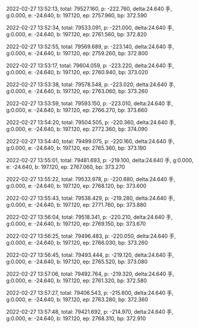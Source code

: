 2022-02-27 13:52:13, total: 79527.160, p: -222.760, delta:24.640 手, g:0.000, e: -24.640, b: 197.120, ep: 2757.960, bp: 372.590

2022-02-27 13:52:34, total: 79533.091, p: -221.000, delta:24.640 手, g:0.000, e: -24.640, b: 197.120, ep: 2761.560, bp: 372.820

2022-02-27 13:52:55, total: 79569.689, p: -223.140, delta:24.640 手, g:0.000, e: -24.640, b: 197.120, ep: 2759.260, bp: 372.800

2022-02-27 13:53:17, total: 79604.059, p: -223.220, delta:24.640 手, g:0.000, e: -24.640, b: 197.120, ep: 2760.940, bp: 373.020

2022-02-27 13:53:38, total: 79578.548, p: -223.020, delta:24.640 手, g:0.000, e: -24.640, b: 197.120, ep: 2763.060, bp: 373.260

2022-02-27 13:53:59, total: 79593.150, p: -223.010, delta:24.640 手, g:0.000, e: -24.640, b: 197.120, ep: 2766.270, bp: 373.660

2022-02-27 13:54:20, total: 79504.505, p: -220.360, delta:24.640 手, g:0.000, e: -24.640, b: 197.120, ep: 2772.360, bp: 374.090

2022-02-27 13:54:40, total: 79499.075, p: -220.160, delta:24.640 手, g:0.000, e: -24.640, b: 197.120, ep: 2765.360, bp: 373.190

2022-02-27 13:55:01, total: 79481.693, p: -219.100, delta:24.640 手, g:0.000, e: -24.640, b: 197.120, ep: 2767.060, bp: 373.270

2022-02-27 13:55:22, total: 79533.978, p: -220.680, delta:24.640 手, g:0.000, e: -24.640, b: 197.120, ep: 2768.120, bp: 373.600

2022-02-27 13:55:43, total: 79538.429, p: -219.280, delta:24.640 手, g:0.000, e: -24.640, b: 197.120, ep: 2771.760, bp: 373.880

2022-02-27 13:56:04, total: 79518.341, p: -220.210, delta:24.640 手, g:0.000, e: -24.640, b: 197.120, ep: 2769.150, bp: 373.670

2022-02-27 13:56:25, total: 79496.483, p: -220.050, delta:24.640 手, g:0.000, e: -24.640, b: 197.120, ep: 2766.030, bp: 373.260

2022-02-27 13:56:45, total: 79493.444, p: -219.120, delta:24.640 手, g:0.000, e: -24.640, b: 197.120, ep: 2765.520, bp: 373.080

2022-02-27 13:57:06, total: 79492.764, p: -219.320, delta:24.640 手, g:0.000, e: -24.640, b: 197.120, ep: 2761.320, bp: 372.580

2022-02-27 13:57:27, total: 79406.543, p: -215.600, delta:24.640 手, g:0.000, e: -24.640, b: 197.120, ep: 2763.280, bp: 372.360

2022-02-27 13:57:48, total: 79421.692, p: -214.970, delta:24.640 手, g:0.000, e: -24.640, b: 197.120, ep: 2768.310, bp: 372.910